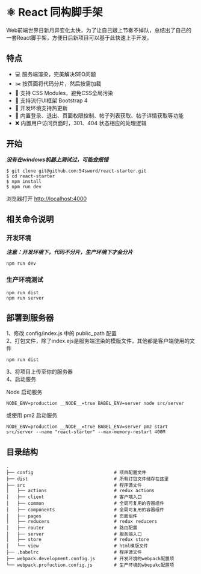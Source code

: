 # ⚛️ React 同构脚手架
Web前端世界日新月异变化太快，为了让自己跟上节奏不掉队，总结出了自己的一套React脚手架，方便日后新项目可以基于此快速上手开发。

## 特点
 + 💻 服务端渲染，完美解决SEO问题
 + ✂️ 按页面将代码分片，然后按需加载
 + 🍵 支持 CSS Modules，避免CSS全局污染
 + 🎨 支持流行UI框架 Bootstrap 4
 + 🚀 开发环境支持热更新
 + 🐂 内置登录、退出、页面权限控制、帖子列表获取、帖子详情获取等功能
 + ❌ 内置用户访问页面时，301、404 状态相应的处理逻辑  



## 开始

***没有在windows机器上测试过，可能会报错***

```
$ git clone git@github.com:54sword/react-starter.git
$ cd react-starter
$ npm install
$ npm run dev
```
浏览器打开 [http://localhost:4000](http://localhost:4000)

## 相关命令说明

### 开发环境  

***注意：开发环境下，代码不分片，生产环境下才会分片***

```
npm run dev
```

### 生产环境测试


```
npm run dist
npm run server
```

## 部署到服务器
1、修改 config/index.js 中的 public_path 配置  
2、打包文件，除了index.ejs是服务端渲染的模版文件，其他都是客户端使用的文件

```
npm run dist
```

3、将项目上传至你的服务器  
4、启动服务  

Node 启动服务

```
NODE_ENV=production __NODE__=true BABEL_ENV=server node src/server
```

或使用 pm2 启动服务

```
NODE_ENV=production __NODE__=true BABEL_ENV=server pm2 start src/server --name "react-starter" --max-memory-restart 400M
```
## 目录结构

```
.
├── config                              # 项目配置文件
├── dist                                # 所有打包文件储存在这里
├── src                                 # 程序源文件
│   ├── actions                         # redux actions
│   ├── client                          # 客户端入口
│   ├── common                          # 全局可复用的容器组件
│   ├── components                      # 全局可复用的容器组件
│   ├── pages                           # 页面组件
│   ├── reducers                        # redux reducers
│   ├── router                          # 路由配置
│   ├── server                          # 服务端入口
│   ├── store                           # redux store
│   └── view                            # html模版文件
├── .babelrc                            # 程序源文件
├── webpack.development.config.js       # 开发环境的webpack配置项
└── webpack.profuction.config.js        # 生产环境的wbepakc配置项
```
